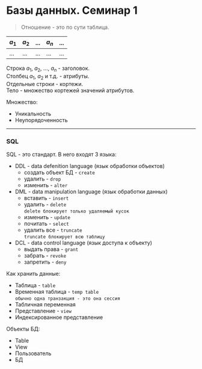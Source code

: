 # Базы данных. Семинар 1

> Отношение - это по сути таблица.

| $a_1$ | $a_2$ |  ...  | $a_n$ |  ...  |
|-------|-------|-------|-------|-------|
|  ...  |  ...  |  ...  |  ...  |  ...  |

Строка $a_1$, $a_2$, ..., $a_n$ - заголовок.  
Столбец $a_1$, $a_2$ и т.д. - атрибуты.  
Отдельные строки - кортежи.  
Тело - множество кортежей значений атрибутов.  

Множество:
- Уникальность
- Неупорядоченность

---
### SQL
SQL - это стандарт. В него входят 3 языка:
* DDL - data defenition language (язык обработки объектов)
    - создать объект БД - `create`
    - удалить - `drop`
    - изменить - `alter`
* DML - data manipulation language (язык обработки данных)
    - вставить - `insert`
    - удалить - `delete`  
```delete блокирует только удаляемый кусок```
    - изменить - `update`
    - почитать - `select`
    - удалить все - `truncate`  
```truncate блокирует всю таблицу```
* DCL - data control language (язык доступа к объекту)
    - выдать права - `grant`
    - забрать - `revoke`
    - запретить - `deny`

Как хранить данные:
- Таблица - `table`
- Временная таблица - `temp table`  
```обычно одна транзакция - это она сессия```
- Табличная переменная
- Представление - `view`
- Индексированное представление

Объекты БД:
- Table
- View
- Пользователь
- БД
